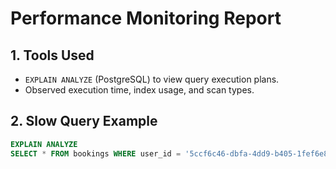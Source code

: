 # Performance Monitoring Report

## 1. Tools Used
- `EXPLAIN ANALYZE` (PostgreSQL) to view query execution plans.
- Observed execution time, index usage, and scan types.

## 2. Slow Query Example

```sql
EXPLAIN ANALYZE
SELECT * FROM bookings WHERE user_id = '5ccf6c46-dbfa-4dd9-b405-1fef6e86f5f8';
